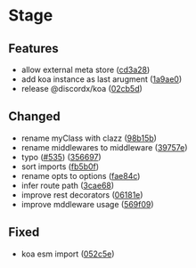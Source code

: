 # Stage

## Features

- allow external meta store ([cd3a28](https://github.com/oceanroleplay/discord.ts/commit/cd3a28ae329057273965327d34a2e37d2724ee61))
- add koa instance as last arugment ([1a9ae0](https://github.com/oceanroleplay/discord.ts/commit/1a9ae0ad6fd4b3605757a9f8474434f866157b07))
- release @discordx/koa ([02cb5d](https://github.com/oceanroleplay/discord.ts/commit/02cb5d0e150015faef803c15d788e8c8e319c977))

## Changed

- rename myClass with clazz ([98b15b](https://github.com/oceanroleplay/discord.ts/commit/98b15bc4638591cb945060d402f8d5d1eb9606f1))
- rename middlewares to middleware ([39757e](https://github.com/oceanroleplay/discord.ts/commit/39757e1034a1e962d926f696c8dee37e37da04cc))
- typo ([#535](https://github.com/oceanroleplay/discord.ts/issues/535)) ([356697](https://github.com/oceanroleplay/discord.ts/commit/356697e0af3e8db832d80d38d671f7e75eae68aa))
- sort imports ([fb5b0f](https://github.com/oceanroleplay/discord.ts/commit/fb5b0f82661313a4e9e6638db71670a7fb524ac2))
- rename opts to options ([fae84c](https://github.com/oceanroleplay/discord.ts/commit/fae84c597eb5e8cce225bce77c92192accd644ff))
- infer route path ([3cae68](https://github.com/oceanroleplay/discord.ts/commit/3cae682e10c01f4d71965689da3c5a4726754423))
- improve rest decorators ([06181e](https://github.com/oceanroleplay/discord.ts/commit/06181e04b71d2223a3fee1e976564f65bf97c412))
- improve mddleware usage ([569f09](https://github.com/oceanroleplay/discord.ts/commit/569f0994f24789b1a6f0bfbed69359419129dc47))

## Fixed

- koa esm import ([052c5e](https://github.com/oceanroleplay/discord.ts/commit/052c5e2fde468e7b121d524582c9c36361695dde))
